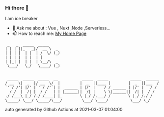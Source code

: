 ### Hi there 👋

I am ice breaker

- 💬 Ask me about : Vue , Nuxt ,Node ,Serverless...
- 📫 How to reach me: [My Home Page](https://icebreaker.top/)

```
 _   _  _____  _____     
| | | ||_   _|/  __ \  _ 
| | | |  | |  | /  \/ (_)
| | | |  | |  | |        
| |_| |  | |  | \__/\  _ 
 \___/   \_/   \____/ (_)
                         
                         
 _____  _____  _____  __           _____  _____          _____  ______
/ __  \|  _  |/ __  \/  |         |  _  ||____ |        |  _  ||___  /
`' / /'| |/' |`' / /'`| |  ______ | |/' |    / / ______ | |/' |   / / 
  / /  |  /| |  / /   | | |______||  /| |    \ \|______||  /| |  / /  
./ /___\ |_/ /./ /____| |_        \ |_/ /.___/ /        \ |_/ /./ /   
\_____/ \___/ \_____/\___/         \___/ \____/          \___/ \_/
```

auto generated by Github Actions at 2021-03-07 01:04:00
